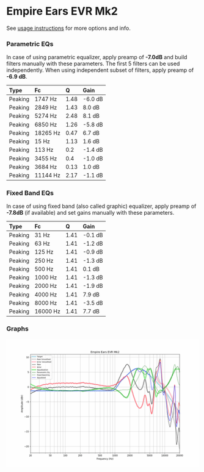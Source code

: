 # Empire Ears EVR Mk2
See [usage instructions](https://github.com/jaakkopasanen/AutoEq#usage) for more options and info.

### Parametric EQs
In case of using parametric equalizer, apply preamp of **-7.0dB** and build filters manually
with these parameters. The first 5 filters can be used independently.
When using independent subset of filters, apply preamp of **-6.9 dB**.

| Type    | Fc       |    Q | Gain    |
|:--------|:---------|:-----|:--------|
| Peaking | 1747 Hz  | 1.48 | -6.0 dB |
| Peaking | 2849 Hz  | 1.43 | 8.0 dB  |
| Peaking | 5274 Hz  | 2.48 | 8.1 dB  |
| Peaking | 6850 Hz  | 1.26 | -5.8 dB |
| Peaking | 18265 Hz | 0.47 | 6.7 dB  |
| Peaking | 15 Hz    | 1.13 | 1.6 dB  |
| Peaking | 113 Hz   | 0.2  | -1.4 dB |
| Peaking | 3455 Hz  | 0.4  | -1.0 dB |
| Peaking | 3684 Hz  | 0.13 | 1.0 dB  |
| Peaking | 11144 Hz | 2.17 | -1.1 dB |

### Fixed Band EQs
In case of using fixed band (also called graphic) equalizer, apply preamp of **-7.8dB**
(if available) and set gains manually with these parameters.

| Type    | Fc       |    Q | Gain    |
|:--------|:---------|:-----|:--------|
| Peaking | 31 Hz    | 1.41 | -0.1 dB |
| Peaking | 63 Hz    | 1.41 | -1.2 dB |
| Peaking | 125 Hz   | 1.41 | -0.9 dB |
| Peaking | 250 Hz   | 1.41 | -1.3 dB |
| Peaking | 500 Hz   | 1.41 | 0.1 dB  |
| Peaking | 1000 Hz  | 1.41 | -1.3 dB |
| Peaking | 2000 Hz  | 1.41 | -1.9 dB |
| Peaking | 4000 Hz  | 1.41 | 7.9 dB  |
| Peaking | 8000 Hz  | 1.41 | -3.5 dB |
| Peaking | 16000 Hz | 1.41 | 7.7 dB  |

### Graphs
![](./Empire%20Ears%20EVR%20Mk2.png)